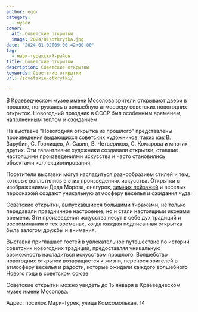 ```yaml
---
author: egor
category:
  - музеи
cover:
  alt: Советские открытки
  image: 2024/01/otkrytka.jpg
date: "2024-01-02T09:00:42+00:00"
tag:
  - мари-турекский-район
title: Советские открытки
description: Советские открытки
keywords: Советские открытки
url: /sovetskie-otkrytki/

---
```

В Краеведческом музее имени Мосолова зрители открывают двери в прошлое, погружаясь в волшебную атмосферу советских новогодних открыток. Новогодний праздник в СССР был особенным временем, наполненным теплом и ожиданием.

На выставке "Новогодняя открытка из прошлого" представлены произведения выдающихся советских художников, таких как В. Зарубин, С. Горлищев, А. Савин, В. Четвериков, С. Комарова и многих других. Эти талантливые художники создавали открытки, ставшие настоящими произведениями искусства и часто становились объектами коллекционирования.

Посетители выставки могут насладиться разнообразием стилей и тем, которые воплотились в этих произведениях искусства. Открытки с изображениями Деда Мороза, снегурок, [зимних пейзажей](/yolka-marij-el/) и веселых персонажей создают уникальную атмосферу веселья и ожидания чуда.

Советские открытки, выпускавшиеся большими тиражами, не только передавали праздничное настроение, но и стали настоящими иконами времени. Эти произведения искусства несут в себе дух традиций и воспоминания о тех временах, когда каждая подписанная открытка была залогом дружбы и внимания.

Выставка приглашает гостей в увлекательное путешествие по истории советских новогодних традиций, предоставляя уникальную возможность насладиться искусством прошлого. Волшебство новогодних открыток возвращается к жизни, перенося зрителей в атмосферу веселья и радости, которые ожидали каждого волшебного Нового года в советском союзе.

Советские открытки можно увидеть до 15 января в Краеведческом музее имени Мосолова.

Адрес: поселок Мари-Турек, улица Комсомолькая, 14
